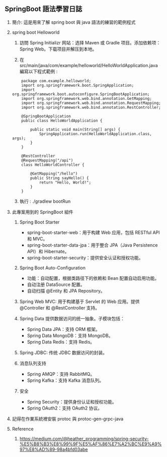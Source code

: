 ## SpringBoot 語法學習日誌

1. 簡介: 這是用來了解 spring boot 與 java 語法的練習的範例程式

2. spring boot Helloworld

    1. 訪問 Spring Initializr 网站：选择 Maven 或 Gradle 项目。添加依赖项：Spring Web。下载项目并解压到本地。

    2. 在 src/main/java/com/example/helloworld/HelloWorldApplication.java 編寫以下程式範例 :

    ```
        package com.example.helloworld;
        import org.springframework.boot.SpringApplication;
        import org.springframework.boot.autoconfigure.SpringBootApplication;
        import org.springframework.web.bind.annotation.GetMapping;
        import org.springframework.web.bind.annotation.RequestMapping;
        import org.springframework.web.bind.annotation.RestController;

        @SpringBootApplication
        public class HelloWorldApplication {

            public static void main(String[] args) {
                SpringApplication.run(HelloWorldApplication.class, args);
            }
        }

        @RestController
        @RequestMapping("/api")
        class HelloWorldController {

            @GetMapping("/hello")
            public String sayHello() {
                return "Hello, World!";
            }
        }

    ```

    3. 執行 : ./gradlew bootRun

3. 此專案用到的 SpringBoot 組件

    1. Spring Boot Starter
        + spring-boot-starter-web：用于构建 Web 应用，包括 RESTful API 和 MVC。
        + spring-boot-starter-data-jpa：用于整合 JPA（Java Persistence API）和 Hibernate。
        + spring-boot-starter-security：提供安全认证和授权功能。

    2. Spring Boot Auto-Configuration
        + 功能：自动配置，根据类路径下的依赖和 Bean 配置自动启用功能。
        + 自动注册 DataSource 配置。
        + 自动扫描 @Entity 和 JPA Repository。

    3. Spring Web MVC: 用于构建基于 Servlet 的 Web 应用。提供 @Controller 和 @RestController 支持。

    4. Spring Data
        提供数据访问的统一抽象。子模块包括：
        + Spring Data JPA：支持 ORM 框架。
        + Spring Data MongoDB：支持 MongoDB。
        + Spring Data Redis：支持 Redis。

    5. Spring JDBC: 传统 JDBC 数据访问的封装。

    6. 消息队列支持
       + Spring AMQP：支持 RabbitMQ。
       + Spring Kafka：支持 Kafka 消息队列。

    7. 安全
        + Spring Security：提供身份认证和授权功能。
        + Spring OAuth2：支持 OAuth2 协议。


4. 記得在作業系統裡安裝 protoc 與 protoc-gen-grpc-java



4. Reference

   1. https://medium.com/@heather_programming/spring-security-%E5%B8%B3%E8%99%9F%E5%AF%86%E7%A2%BC%E9%A9%97%E8%AD%89-98a4bfd03abe